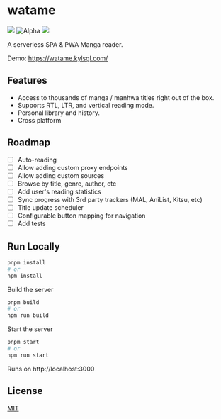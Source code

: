 # watame

<img src="https://img.shields.io/github/package-json/v/kylsgl/watame" /> <img src="https://img.shields.io/badge/stability-alpha-f4d03f.svg" alt="Alpha" /> <img src="https://img.shields.io/github/license/kylsgl/watame" />

A serverless SPA & PWA Manga reader.

Demo: https://watame.kylsgl.com/

## Features

- Access to thousands of manga / manhwa titles right out of the box.
- Supports RTL, LTR, and vertical reading mode.
- Personal library and history.
- Cross platform

## Roadmap

- [ ] Auto-reading
- [ ] Allow adding custom proxy endpoints
- [ ] Allow adding custom sources
- [ ] Browse by title, genre, author, etc
- [ ] Add user's reading statistics
- [ ] Sync progress with 3rd party trackers (MAL, AniList, Kitsu, etc)
- [ ] Title update scheduler
- [ ] Configurable button mapping for navigation
- [ ] Add tests

## Run Locally

```bash
pnpm install
# or
npm install
```

Build the server

```bash
pnpm build
# or
npm run build
```

Start the server

```bash
pnpm start
# or
npm run start
```

Runs on http://localhost:3000

## License

[MIT](https://github.com/kylsgl/watame/blob/main/LICENSE)
